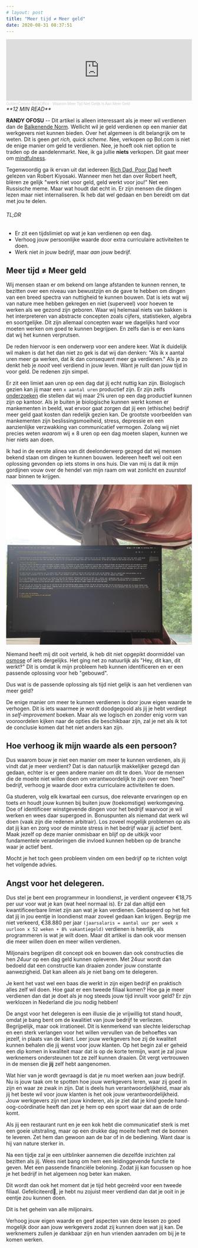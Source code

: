 ```yaml
---
# layout: post
title: "Meer tijd ≠ Meer geld"
date: 2020-08-31 08:37:51
---
```

<iframe width="100%" height="166" scrolling="no" frameborder="no" allow="autoplay" src="https://w.soundcloud.com/player/?url=https%3A//api.soundcloud.com/tracks/885589576&color=%23daa520&auto_play=false&hide_related=false&show_comments=true&show_user=true&show_reposts=false&show_teaser=true"></iframe><div style="font-size: 10px; color: #cccccc;line-break: anywhere;word-break: normal;overflow: hidden;white-space: nowrap;text-overflow: ellipsis; font-family: Interstate,Lucida Grande,Lucida Sans Unicode,Lucida Sans,Garuda,Verdana,Tahoma,sans-serif;font-weight: 100;"><a href="https://soundcloud.com/goldenconvos" title="GoldenConvos BackOffice" target="_blank" style="color: #cccccc; text-decoration: none;">GoldenConvos BackOffice</a> · <a href="https://soundcloud.com/goldenconvos/waarom-meer-tijd-niet-gelijk-is-aan-meer-geld" title="Waarom Meer Tijd Niet Gelijk Is Aan Meer Geld" target="_blank" style="color: #cccccc; text-decoration: none;">Waarom Meer Tijd Niet Gelijk Is Aan Meer Geld</a></div>

<link rel="stylesheet" href="https://cdnjs.cloudflare.com/ajax/libs/font-awesome/4.7.0/css/font-awesome.min.css">
<i class="fa fa-clock-o" aria-hidden="true" style="fontsize:20px"> **12 MIN READ**</i>

**RANDY OFOSU** -- Dit artikel is alleen interessant als je meer wil verdienen dan de <a href="https://nl.wikipedia.org/wiki/Balkenendenorm" title="Wikipagina over de Balkenende Norm" alt="Wikipagina over de Balkenende Norm" target="_blank">Balkenende Norm</a>. Wellicht wil je geld verdienen op een manier dat werkgevers niet kunnen bieden. Over het algemeen is dit belangrijk om te weten. Dit is geen *get rich, quick scheme*. Nee, verkopen op Bol.com is niet de enige manier om geld te verdienen. Nee, je hoeft ook niet option te traden op de aandelenmarkt. Nee, ik ga jullie **niets** verkopen. Dit gaat meer om <a href="https://en.wikipedia.org/wiki/Mindfulness" title="Wikipagina over Mindfulness" alt="Wikipagina over Mindfulness" target="_blank">mindfulness</a>. 

Tegenwoordig ga ik ervan uit dat iedereen <a href="https://www.google.com/search?q=rich+dad+poor+dad&oq=rich+dad&aqs=chrome.0.0j46l2j0l4.2324j0j4&sourceid=chrome&ie=UTF-8" title="Google resultaten: Rich Dad, Poor Dad van Rober Kiyosaki" alt="Rich Dad, Poor Dad van Rober Kiyosaki" target="_blank">Rich Dad, Poor Dad</a> heeft gelezen van Robert Kiyosaki. Wanneer men het dan over Robert heeft, blèren ze gelijk "werk niet voor geld, geld werkt voor jou!" Net een Russische meme. Maar wat houdt dat echt in. Er zijn mensen die dingen lezen maar niet internaliseren. Ik heb dat wel gedaan en ben bereidt om dat met jou te delen. 

###### TL;DR
- Er zit een tijdslimiet op wat je kan verdienen op een dag.
- Verhoog jouw persoonlijke waarde door extra curriculaire activiteiten te doen.
- Werk niet *in* jouw bedrijf, maar *aan* jouw bedrijf.

## Meer tijd ≠ Meer geld
Wij mensen staan er om bekend om lange afstanden te kunnen rennen, te bezitten over een niveau van bewustzijn en de gave te hebben om dingen van een breed spectra van nuttigheid te kunnen bouwen. Dat is iets wat wij van nature mee hebben gekregen en niet (superveel) voor hoeven te werken als we gezond zijn geboren. Waar wij helemaal niets van bakken is het interpreteren van abstracte concepten zoals cijfers, statistieken, algebra en soortgelijke. Dit zijn allemaal concepten waar we dagelijks hard voor moeten werken om goed te kunnen begrijpen. En zelfs dan is er een kans dat wij het kunnen verprutsen. 

De reden hiervoor is een onderwerp voor een andere keer. Wat ik duidelijk wil maken is dat het dan niet zo gek is dat wij dan denken: "Als ik x aantal uren meer ga werken, dat ik dan consequent meer ga verdienen." Als je zo denkt heb je *nooit* veel verdiend in jouw leven. Want je ruilt dan jouw tijd in voor geld. De redenen zijn simpel.

Er zit een limiet aan uren op een dag dat jij echt nuttig kan zijn. Biologisch gezien kan jij maar een `x aantal uren` productief zijn. Er zijn zelfs <a href="https://hbr.org/2009/10/making-time-off-predictable-and-required" title="Harvard Business Review onderzoek uit 2019" alt="Harvard Business Review onderzoek uit 2019" target="_blank">onderzoeken</a> die stellen dat wij maar 2¾ uren op een dag productief kunnen zijn op kantoor. Als je buiten je biologische kunnen werkt komen er mankementen in beeld, wat ervoor gaat zorgen dat jij een (ethische) bedrijf meer geld gaat kosten dan redelijk gezien kan. De grootste voorbeelden van mankementen zijn beslissingsmoeiheid, stress, depressie en een aanzienlijke verzwakking van communicatief vermogen. Zolang wij niet precies weten *waarom* wij ± 8 uren op een dag moeten slapen, kunnen we hier niets aan doen.

Ik had in de eerste alinea van dit deelonderwerp gezegd dat wij mensen bekend staan om dingen te kunnen bouwen. Iedereen heeft wel ooit een oplossing gevonden op iets stoms in ons huis. Die van mij is dat ik mijn gordijnen vouw over de hendel van mijn raam om wat zonlicht en zuurstof naar binnen te krijgen. 

<img src="/assets/img/randomoplossing.jpg" title="Mijn creatieve oplossing." alt="Mijn creatieve oplossing">

Niemand heeft mij dit ooit verteld, ik heb dit niet opgepikt doormiddel van <a href="https://nl.qwe.wiki/wiki/Social_osmosis" title="Omdat ik het niet heb over diffusie van vloeistof" target="_blank" alt="sociale osmose">osmose</a> of iets dergelijks. Het ging net zo natuurlijk als "Hey, dit kan, dit werkt‽" Dit is omdat ik mijn probleem heb kunnen identificeren en er een passende oplossing voor heb "gebouwd". 

Dus wat is de passende oplossing als tijd niet gelijk is aan het verdienen van meer geld?

De enige manier om meer te kunnen verdienen is door jouw eigen waarde te verhogen. Dit is iets waarmee je wordt doodgegooid als jij je hebt verdiept in *self-improvement* boeken. Maar als we logisch en zonder enig vorm van vooroordelen kijken naar de opties die beschikbaar zijn, zal je net als ik tot de conclusie komen dat het niet anders kan zijn. 

## Hoe verhoog ik mijn waarde als een persoon?
Dus waarom bouw je niet een manier om meer te kunnen verdienen, als jij vindt dat je meer verdient? Dat is dan natuurlijk makkelijker gezegd dan gedaan, echter is er geen andere manier om dit te doen. Voor de mensen die de moeite niet willen doen om verantwoordelijk te zijn over een "heel" bedrijf, verhoog je waarde door extra curriculaire activiteiten te doen. 

Ga studeren, volg elk kwartaal een cursus, doe relevante ervaringen op en toets *en* houdt jouw kunnen bij buiten jouw (toekomstige) werkomgeving. Doe of identificeer winstgevende dingen voor het bedrijf waarvoor je wil werken en wees daar supergoed in. Bonuspunten als niemand dat werk wil doen (vaak zijn die redenen arbitrair). Los zoveel mogelijk problemen op als dat jij kan en zorg voor de minste stress in het bedrijf waar jij actief bent. Maak jezelf op deze manier onmisbaar en blijf op de uitkijk voor fundamentele veranderingen die invloed kunnen hebben op de branche waar je actief bent.

Mocht je het toch geen probleem vinden om een bedrijf op te richten volgt het volgende advies.

## Angst voor het delegeren.
Dus stel je bent een programmeur in loondienst, je verdient ongeveer €18,75 per uur voor wat je kan (wat heel normaal is). Er zal dan altijd een kwantificeerbare limiet zijn aan wat je kan verdienen. Gebaseerd op het feit dat jij in jou eentje in loondienst maar zoveel gedaan kan krijgen. Begrijp me niet verkeerd, €38.880 per jaar `(jaarsalaris = aantal uur per week x uurloon x 52 weken + 8% vakantiegeld)` verdienen is heerlijk, als programmeren is wat je wilt doen. Maar dit artikel is dan ook voor mensen die meer willen doen en meer willen verdienen.

Miljonairs begrijpen dit concept ook en bouwen dan ook constructies die hen *24uur* op een dag geld kunnen opleveren. Met 24uur wordt dan bedoeld dat een constructie kan draaien zonder jouw constante aanwezigheid. Dat kan alleen als je niet bang om te delegeren. 

Je kent het vast wel een baas die werkt in zijn eigen bedrijf en praktisch alles zelf wil doen. Hoe gaat er een tweede filiaal komen? Hoe ga je meer verdienen dan dat je doet als je nog steeds jouw tijd inruilt voor geld? Er zijn werklozen in Nederland die jou nodig hebben!

De angst voor het delegeren is een illusie die je vrijwillig tot stand houdt, omdat je bang bent om de kwalitiet van jouw bedrijf te verliezen. Begrijpelijk, maar ook irrationeel. Dit is kenmerkend van slechte leiderschap en een sterk verlangen voor het willen vervullen van de behoeftes van jezelf, in plaats van de klant. Leer jouw werkgevers hoe zij de kwaliteit kunnen behalen die jij wenst voor jouw klanten. Op het begin zal er geheid een dip komen in kwaliteit maar dat is op de korte termijn, want je zal jouw werknemers ondersteunen tot ze zelf kunnen draaien. Dit vergt vertrouwen in de mensen die **jij** zelf hebt aangenomen.

Wat hier van je wordt gevraagd is dat je nu moet werken aan jouw bedrijf. Nu is jouw taak om te spotten hoe jouw werkgevers leren, waar zij goed in zijn en waar ze zwak in zijn. Dat is deels hun verantwoordelijkheid, maar als jij het beste wil voor jouw klanten is het ook jouw verantwoordelijkheid. Jouw werkgevers zijn net jouw kinderen, als je ziet dat je kind goede hand-oog-coördinatie heeft dan zet je hem op een sport waar dat aan de orde komt. 

Als jij een restaurant runt en je een kok hebt die communicatief sterk is met een goeie uitstraling, maar op een drukke dag moeite heeft met de bonnen te leveren. Zet hem dan gewoon aan de bar of in de bediening. Want daar is hij van nature sterker in. 

Na een tijdje zal je een uitblinker aannemen die dezelfde inzichten zal bezitten als jij. Wees niet bang om hem een leidinggevende functie te geven. Met een passende financiële beloning. Zodat jij kan focussen op hoe je het bedrijf in het algemeen nog beter kan maken. 

Dit wordt dan ook het moment dat je tijd hebt gecreërd voor een tweede filiaal. Gefeliciteerd🎉, je hebt nu zojuist meer verdiend dan dat je ooit in je eentje zou kunnen doen.

Dit is het geheim van alle miljonairs.

Verhoog jouw eigen waarde en geef aspecten van deze lessen zo goed mogelijk door aan jouw werkgevers zodat zij kunnen doen wat jij kan. De werknemers zullen je dankbaar zijn en hun vrienden aanraden om bij je te komen werken. 